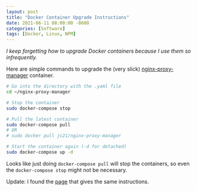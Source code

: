 ```yaml
---
layout: post
title: "Docker Container Upgrade Instructions"
date: 2021-06-11 08:00:00 -0600
categories: [Software]
tags: [Docker, Linux, NPM]
---
```


*I keep forgetting how to upgrade Docker containers because I use them so infrequently.*

Here are simple commands to upgrade the (very slick) [nginx-proxy-manager](https://nginxproxymanager.com/) container.

```bash
# Go into the directory with the .yaml file
cd ~/nginx-proxy-manager

# Stop the container
sudo docker-compose stop

# Pull the latest container
sudo docker-compose pull
# OR
# sudo docker pull jc21/nginx-proxy-manager

# Start the container again (-d for detached)
sudo docker-compose up -d
```

Looks like just doing `docker-compose pull` will stop the containers, so even the `docker-compose stop` might not be necessary.

Update: I found the [page](https://nginxproxymanager.com/upgrading/) that gives the same instructions.
